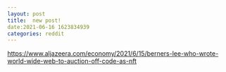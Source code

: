 ```yaml
--- 
layout: post 
title:  new post! 
date:2021-06-16 1623834939 
categories: reddit 
--- 
```

https://www.aljazeera.com/economy/2021/6/15/berners-lee-who-wrote-world-wide-web-to-auction-off-code-as-nft